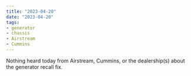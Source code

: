 ```yaml
---
title: "2023-04-20"
date: "2023-04-20"
tags:
- generator
- chassis
- Airstream
- Cummins
---
```

Nothing heard today from Airstream, Cummins, or the dealership(s) about the generator recall fix.
